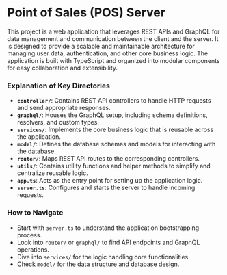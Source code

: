 # Point of Sales (POS) Server

This project is a web application that leverages REST APIs and GraphQL for data management and communication between the client and the server. It is designed to provide a scalable and maintainable architecture for managing user data, authentication, and other core business logic. The application is built with TypeScript and organized into modular components for easy collaboration and extensibility.

### Explanation of Key Directories

- **`controller/`**: Contains REST API controllers to handle HTTP requests and send appropriate responses.
- **`graphql/`**: Houses the GraphQL setup, including schema definitions, resolvers, and custom types.
- **`services/`**: Implements the core business logic that is reusable across the application.
- **`model/`**: Defines the database schemas and models for interacting with the database.
- **`router/`**: Maps REST API routes to the corresponding controllers.
- **`utils/`**: Contains utility functions and helper methods to simplify and centralize reusable logic.
- **`app.ts`**: Acts as the entry point for setting up the application logic.
- **`server.ts`**: Configures and starts the server to handle incoming requests.

### How to Navigate

- Start with `server.ts` to understand the application bootstrapping process.
- Look into `router/` or `graphql/` to find API endpoints and GraphQL operations.
- Dive into `services/` for the logic handling core functionalities.
- Check `model/` for the data structure and database design.
